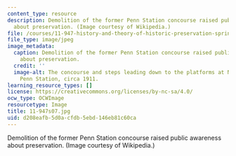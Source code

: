 ```yaml
---
content_type: resource
description: Demolition of the former Penn Station concourse raised public awareness
  about preservation. (Image courtesy of Wikipedia.)
file: /courses/11-947-history-and-theory-of-historic-preservation-spring-2007/d208eafb5d0acfdb5ebd146eb81c60ca_11-947s07.jpg
file_type: image/jpeg
image_metadata:
  caption: Demolition of the former Penn Station concourse raised public awareness
    about preservation.
  credit: ''
  image-alt: The concourse and steps leading down to the platforms at New York City's
    Penn Station, circa 1911.
learning_resource_types: []
license: https://creativecommons.org/licenses/by-nc-sa/4.0/
ocw_type: OCWImage
resourcetype: Image
title: 11-947s07.jpg
uid: d208eafb-5d0a-cfdb-5ebd-146eb81c60ca
---
```

Demolition of the former Penn Station concourse raised public awareness about preservation. (Image courtesy of Wikipedia.)